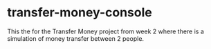 # transfer-money-console
This the for the Transfer Money project from week 2 where there is a simulation of money transfer between 2 people.

